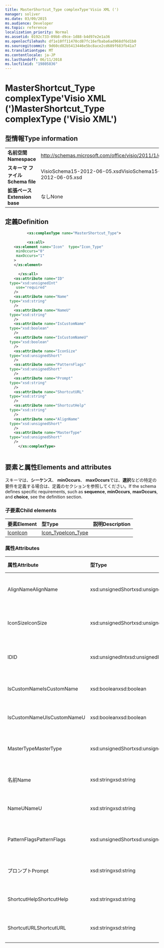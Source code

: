 ```yaml
---
title: MasterShortcut_Type complexType'Visio XML (')
manager: soliver
ms.date: 03/09/2015
ms.audience: Developer
ms.topic: reference
localization_priority: Normal
ms.assetid: 0192c733-09b8-d9ce-1d88-b4d97e2e1a36
ms.openlocfilehash: df1e10ff11470cd87fc16efbaba6ad968df6d1b0
ms.sourcegitcommit: 9d60cd82b5413446e5bc8ace2cd689f683fb41a7
ms.translationtype: MT
ms.contentlocale: ja-JP
ms.lasthandoff: 06/11/2018
ms.locfileid: "19805836"
---
```

# <a name="mastershortcuttype-complextype-visio-xml"></a><span data-ttu-id="91cc0-102">MasterShortcut_Type complexType'Visio XML (')</span><span class="sxs-lookup"><span data-stu-id="91cc0-102">MasterShortcut_Type complexType ('Visio XML')</span></span>

## <a name="type-information"></a><span data-ttu-id="91cc0-103">型情報</span><span class="sxs-lookup"><span data-stu-id="91cc0-103">Type information</span></span>

|||
|:-----|:-----|
|<span data-ttu-id="91cc0-104">**名前空間**</span><span class="sxs-lookup"><span data-stu-id="91cc0-104">**Namespace**</span></span> <br/> |http://schemas.microsoft.com/office/visio/2011/1/core  <br/> |
|<span data-ttu-id="91cc0-105">**スキーマ ファイル**</span><span class="sxs-lookup"><span data-stu-id="91cc0-105">**Schema file**</span></span> <br/> |<span data-ttu-id="91cc0-106">VisioSchema15-2012-06-05.xsd</span><span class="sxs-lookup"><span data-stu-id="91cc0-106">VisioSchema15-2012-06-05.xsd</span></span>  <br/> |
|<span data-ttu-id="91cc0-107">**拡張ベース**</span><span class="sxs-lookup"><span data-stu-id="91cc0-107">**Extension base**</span></span> <br/> |<span data-ttu-id="91cc0-108">なし</span><span class="sxs-lookup"><span data-stu-id="91cc0-108">None</span></span>  <br/> |
   
## <a name="definition"></a><span data-ttu-id="91cc0-109">定義</span><span class="sxs-lookup"><span data-stu-id="91cc0-109">Definition</span></span>

```XML
          <xs:complexType name="MasterShortcut_Type">
          
          <xs:all>
    <xs:element name="Icon"  type="Icon_Type"
     minOccurs="0"
     maxOccurs="1"
    >
    </xs:element>
    
      </xs:all>
    <xs:attribute name="ID"
  type="xsd:unsignedInt"
     use="required"
    />
    <xs:attribute name="Name"
  type="xsd:string"
    />
    <xs:attribute name="NameU"
  type="xsd:string"
    />
    <xs:attribute name="IsCustomName"
  type="xsd:boolean"
    />
    <xs:attribute name="IsCustomNameU"
  type="xsd:boolean"
    />
    <xs:attribute name="IconSize"
  type="xsd:unsignedShort"
    />
    <xs:attribute name="PatternFlags"
  type="xsd:unsignedShort"
    />
    <xs:attribute name="Prompt"
  type="xsd:string"
    />
    <xs:attribute name="ShortcutURL"
  type="xsd:string"
    />
    <xs:attribute name="ShortcutHelp"
  type="xsd:string"
    />
    <xs:attribute name="AlignName"
  type="xsd:unsignedShort"
    />
    <xs:attribute name="MasterType"
  type="xsd:unsignedShort"
    />
      </xs:complexType>
      
```

## <a name="elements-and-attributes"></a><span data-ttu-id="91cc0-110">要素と属性</span><span class="sxs-lookup"><span data-stu-id="91cc0-110">Elements and attributes</span></span>

<span data-ttu-id="91cc0-111">スキーマは、**シーケンス**、 **minOccurs**、 **maxOccurs**では、**選択**などの特定の要件を定義する場合は、定義のセクションを参照してください。</span><span class="sxs-lookup"><span data-stu-id="91cc0-111">If the schema defines specific requirements, such as **sequence**, **minOccurs**, **maxOccurs**, and **choice**, see the definition section.</span></span> 
  
### <a name="child-elements"></a><span data-ttu-id="91cc0-112">子要素</span><span class="sxs-lookup"><span data-stu-id="91cc0-112">Child elements</span></span>

|<span data-ttu-id="91cc0-113">**要素**</span><span class="sxs-lookup"><span data-stu-id="91cc0-113">**Element**</span></span>|<span data-ttu-id="91cc0-114">**型**</span><span class="sxs-lookup"><span data-stu-id="91cc0-114">**Type**</span></span>|<span data-ttu-id="91cc0-115">**説明**</span><span class="sxs-lookup"><span data-stu-id="91cc0-115">**Description**</span></span>|
|:-----|:-----|:-----|
|[<span data-ttu-id="91cc0-116">Icon</span><span class="sxs-lookup"><span data-stu-id="91cc0-116">Icon</span></span>](icon-element-mastershortcut_type-complextypevisio-xml.md) <br/> |[<span data-ttu-id="91cc0-117">Icon_Type</span><span class="sxs-lookup"><span data-stu-id="91cc0-117">Icon_Type</span></span>](icon_type-complextypevisio-xml.md) <br/> ||
   
### <a name="attributes"></a><span data-ttu-id="91cc0-118">属性</span><span class="sxs-lookup"><span data-stu-id="91cc0-118">Attributes</span></span>

|<span data-ttu-id="91cc0-119">**属性**</span><span class="sxs-lookup"><span data-stu-id="91cc0-119">**Attribute**</span></span>|<span data-ttu-id="91cc0-120">**型**</span><span class="sxs-lookup"><span data-stu-id="91cc0-120">**Type**</span></span>|<span data-ttu-id="91cc0-121">**必須**</span><span class="sxs-lookup"><span data-stu-id="91cc0-121">**Required**</span></span>|<span data-ttu-id="91cc0-122">**説明**</span><span class="sxs-lookup"><span data-stu-id="91cc0-122">**Description**</span></span>|<span data-ttu-id="91cc0-123">**使用可能な値**</span><span class="sxs-lookup"><span data-stu-id="91cc0-123">**Possible values**</span></span>|
|:-----|:-----|:-----|:-----|:-----|
|<span data-ttu-id="91cc0-124">AlignName</span><span class="sxs-lookup"><span data-stu-id="91cc0-124">AlignName</span></span>  <br/> |<span data-ttu-id="91cc0-125">xsd:unsignedShort</span><span class="sxs-lookup"><span data-stu-id="91cc0-125">xsd:unsignedShort</span></span>  <br/> |<span data-ttu-id="91cc0-126">省略可能</span><span class="sxs-lookup"><span data-stu-id="91cc0-126">optional</span></span>  <br/> ||<span data-ttu-id="91cc0-127">Xsd:unsignedShort の値を入力します。</span><span class="sxs-lookup"><span data-stu-id="91cc0-127">Values of the xsd:unsignedShort type.</span></span>  <br/> |
|<span data-ttu-id="91cc0-128">IconSize</span><span class="sxs-lookup"><span data-stu-id="91cc0-128">IconSize</span></span>  <br/> |<span data-ttu-id="91cc0-129">xsd:unsignedShort</span><span class="sxs-lookup"><span data-stu-id="91cc0-129">xsd:unsignedShort</span></span>  <br/> |<span data-ttu-id="91cc0-130">省略可能</span><span class="sxs-lookup"><span data-stu-id="91cc0-130">optional</span></span>  <br/> ||<span data-ttu-id="91cc0-131">Xsd:unsignedShort の値を入力します。</span><span class="sxs-lookup"><span data-stu-id="91cc0-131">Values of the xsd:unsignedShort type.</span></span>  <br/> |
|<span data-ttu-id="91cc0-132">ID</span><span class="sxs-lookup"><span data-stu-id="91cc0-132">ID</span></span>  <br/> |<span data-ttu-id="91cc0-133">xsd:unsignedInt</span><span class="sxs-lookup"><span data-stu-id="91cc0-133">xsd:unsignedInt</span></span>  <br/> |<span data-ttu-id="91cc0-134">必須</span><span class="sxs-lookup"><span data-stu-id="91cc0-134">required</span></span>  <br/> ||<span data-ttu-id="91cc0-135">Xsd:unsignedInt の値を入力します。</span><span class="sxs-lookup"><span data-stu-id="91cc0-135">Values of the xsd:unsignedInt type.</span></span>  <br/> |
|<span data-ttu-id="91cc0-136">IsCustomName</span><span class="sxs-lookup"><span data-stu-id="91cc0-136">IsCustomName</span></span>  <br/> |<span data-ttu-id="91cc0-137">xsd:boolean</span><span class="sxs-lookup"><span data-stu-id="91cc0-137">xsd:boolean</span></span>  <br/> |<span data-ttu-id="91cc0-138">省略可能</span><span class="sxs-lookup"><span data-stu-id="91cc0-138">optional</span></span>  <br/> ||<span data-ttu-id="91cc0-139">Xsd:boolean の値を入力します。</span><span class="sxs-lookup"><span data-stu-id="91cc0-139">Values of the xsd:boolean type.</span></span>  <br/> |
|<span data-ttu-id="91cc0-140">IsCustomNameU</span><span class="sxs-lookup"><span data-stu-id="91cc0-140">IsCustomNameU</span></span>  <br/> |<span data-ttu-id="91cc0-141">xsd:boolean</span><span class="sxs-lookup"><span data-stu-id="91cc0-141">xsd:boolean</span></span>  <br/> |<span data-ttu-id="91cc0-142">省略可能</span><span class="sxs-lookup"><span data-stu-id="91cc0-142">optional</span></span>  <br/> ||<span data-ttu-id="91cc0-143">Xsd:boolean の値を入力します。</span><span class="sxs-lookup"><span data-stu-id="91cc0-143">Values of the xsd:boolean type.</span></span>  <br/> |
|<span data-ttu-id="91cc0-144">MasterType</span><span class="sxs-lookup"><span data-stu-id="91cc0-144">MasterType</span></span>  <br/> |<span data-ttu-id="91cc0-145">xsd:unsignedShort</span><span class="sxs-lookup"><span data-stu-id="91cc0-145">xsd:unsignedShort</span></span>  <br/> |<span data-ttu-id="91cc0-146">省略可能</span><span class="sxs-lookup"><span data-stu-id="91cc0-146">optional</span></span>  <br/> ||<span data-ttu-id="91cc0-147">Xsd:unsignedShort の値を入力します。</span><span class="sxs-lookup"><span data-stu-id="91cc0-147">Values of the xsd:unsignedShort type.</span></span>  <br/> |
|<span data-ttu-id="91cc0-148">名前</span><span class="sxs-lookup"><span data-stu-id="91cc0-148">Name</span></span>  <br/> |<span data-ttu-id="91cc0-149">xsd:string</span><span class="sxs-lookup"><span data-stu-id="91cc0-149">xsd:string</span></span>  <br/> |<span data-ttu-id="91cc0-150">省略可能</span><span class="sxs-lookup"><span data-stu-id="91cc0-150">optional</span></span>  <br/> ||<span data-ttu-id="91cc0-151">Xsd:string の値を入力します。</span><span class="sxs-lookup"><span data-stu-id="91cc0-151">Values of the xsd:string type.</span></span>  <br/> |
|<span data-ttu-id="91cc0-152">NameU</span><span class="sxs-lookup"><span data-stu-id="91cc0-152">NameU</span></span>  <br/> |<span data-ttu-id="91cc0-153">xsd:string</span><span class="sxs-lookup"><span data-stu-id="91cc0-153">xsd:string</span></span>  <br/> |<span data-ttu-id="91cc0-154">省略可能</span><span class="sxs-lookup"><span data-stu-id="91cc0-154">optional</span></span>  <br/> ||<span data-ttu-id="91cc0-155">Xsd:string の値を入力します。</span><span class="sxs-lookup"><span data-stu-id="91cc0-155">Values of the xsd:string type.</span></span>  <br/> |
|<span data-ttu-id="91cc0-156">PatternFlags</span><span class="sxs-lookup"><span data-stu-id="91cc0-156">PatternFlags</span></span>  <br/> |<span data-ttu-id="91cc0-157">xsd:unsignedShort</span><span class="sxs-lookup"><span data-stu-id="91cc0-157">xsd:unsignedShort</span></span>  <br/> |<span data-ttu-id="91cc0-158">省略可能</span><span class="sxs-lookup"><span data-stu-id="91cc0-158">optional</span></span>  <br/> ||<span data-ttu-id="91cc0-159">Xsd:unsignedShort の値を入力します。</span><span class="sxs-lookup"><span data-stu-id="91cc0-159">Values of the xsd:unsignedShort type.</span></span>  <br/> |
|<span data-ttu-id="91cc0-160">プロンプト</span><span class="sxs-lookup"><span data-stu-id="91cc0-160">Prompt</span></span>  <br/> |<span data-ttu-id="91cc0-161">xsd:string</span><span class="sxs-lookup"><span data-stu-id="91cc0-161">xsd:string</span></span>  <br/> |<span data-ttu-id="91cc0-162">省略可能</span><span class="sxs-lookup"><span data-stu-id="91cc0-162">optional</span></span>  <br/> ||<span data-ttu-id="91cc0-163">Xsd:string の値を入力します。</span><span class="sxs-lookup"><span data-stu-id="91cc0-163">Values of the xsd:string type.</span></span>  <br/> |
|<span data-ttu-id="91cc0-164">ShortcutHelp</span><span class="sxs-lookup"><span data-stu-id="91cc0-164">ShortcutHelp</span></span>  <br/> |<span data-ttu-id="91cc0-165">xsd:string</span><span class="sxs-lookup"><span data-stu-id="91cc0-165">xsd:string</span></span>  <br/> |<span data-ttu-id="91cc0-166">省略可能</span><span class="sxs-lookup"><span data-stu-id="91cc0-166">optional</span></span>  <br/> ||<span data-ttu-id="91cc0-167">Xsd:string の値を入力します。</span><span class="sxs-lookup"><span data-stu-id="91cc0-167">Values of the xsd:string type.</span></span>  <br/> |
|<span data-ttu-id="91cc0-168">ShortcutURL</span><span class="sxs-lookup"><span data-stu-id="91cc0-168">ShortcutURL</span></span>  <br/> |<span data-ttu-id="91cc0-169">xsd:string</span><span class="sxs-lookup"><span data-stu-id="91cc0-169">xsd:string</span></span>  <br/> |<span data-ttu-id="91cc0-170">省略可能</span><span class="sxs-lookup"><span data-stu-id="91cc0-170">optional</span></span>  <br/> ||<span data-ttu-id="91cc0-171">Xsd:string の値を入力します。</span><span class="sxs-lookup"><span data-stu-id="91cc0-171">Values of the xsd:string type.</span></span>  <br/> |
   

